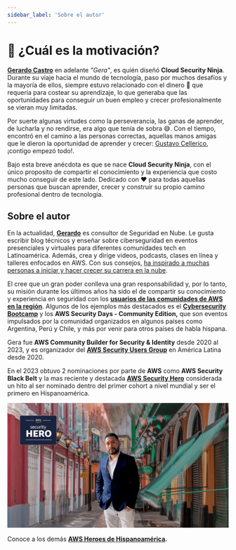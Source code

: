 ```yaml
---
sidebar_label: 'Sobre el autor'
---
```


# 💪 ¿Cuál es la motivación?
**[Gerardo Castro](https://www.linkedin.com/in/gerardokaztro/)** en adelante *"Gera"*, es quién diseñó **Cloud Security Ninja**. Durante su viaje hacia el mundo de tecnología, paso por muchos desafíos y la mayoría de ellos, siempre estuvo relacionado con el dinero 💸 que requería para costear su aprendizaje, lo que generaba que las oportunidades para conseguir un buen empleo y crecer profesionalmente se vieran muy limitadas.

Por suerte algunas virtudes como la perseverancia, las ganas de aprender, de lucharla y no rendirse, era algo que tenía de sobra 😅. Con el tiempo, encontró en el camino a las personas correctas, aquellas manos amigas que le dieron la oportunidad de aprender y crecer: [Gustavo Cellerico](https://www.linkedin.com/in/adolfo-cellerico/), ¡contigo empezó todo!.

Bajo esta breve anécdota es que se nace **Cloud Security Ninja**, con el único proposito de compartir el conocimiento y la experiencia que costo mucho conseguir de este lado. Dedicado con ❤️ para todas aquellas personas que buscan aprender, crecer y construir su propio camino profesional dentro de tecnología. 


## Sobre el autor
En la actualidad, **[Gerardo](https://www.linkedin.com/in/gerardokaztro/)** es consultor de Seguridad en Nube. Le gusta escribir blog técnicos y enseñar sobre ciberseguridad en eventos presenciales y virtuales para diferentes comunidades tech en Latinoamérica. Además, crea y dirige videos, podcasts, clases en línea y talleres enfocados en AWS. Con sus consejos, [ha inspirado a muchas personas a iniciar y hacer crecer su carrera en la nube](https://www.youtube.com/watch?v=woLZeatJGHg).

El cree que un gran poder conlleva una gran responsabilidad y, por lo tanto, su misión durante los últimos años ha sido el de compartir su conocimiento y experiencia en seguridad con los **[usuarios de las comunidades de AWS en la región](https://aws.amazon.com/es/developer/community/usergroups/?nc1=h_ls&community-user-groups-cards.sort-by=item.additionalFields.ugName&community-user-groups-cards.sort-order=asc&awsf.location=location%23latam&awsf.category=*all)**. Algunos de los ejemplos más destacados es el **[Cybersecurity Bootcamp](https://github.com/gerardokaztro/cybersecurity-entry-level)** y los **AWS Security Days - Community Edition,** que son eventos impulsados por la comunidad organizados en algunos países como Argentina, Perú y Chile, y más por venir para otros países de habla hispana.

Gera fue **AWS Community Builder for Security & Identity** desde 2020 al 2023, y es organizador del **[AWS Security Users Group](https://www.meetup.com/es/awssecuritylatam/)** en América Latina desde 2020.

En el 2023 obtuvo 2 nominaciones por parte de **AWS** como **AWS Security Black Belt** y la mas reciente y destacada **[AWS Security Hero](https://aws.amazon.com/es/developer/community/heroes/gerardo-castro/)** considerada un hito al ser nominado dentro del primer cohort a nivel mundial y ser el primero en Hispanoamérica.

![Cloud Security Ninja Banner](./img/foto_autor.png)

Conoce a los demás **[AWS Heroes de Hispanoamérica](https://aws.amazon.com/developer/community/heroes/?nc1=h_ls&community-heroes-all.sort-by=item.additionalFields.sortPosition&community-heroes-all.sort-order=asc&awsf.filter-hero-category=*all&awsf.filter-location=location%23latam&awsf.filter-year=*all&awsf.filter-activity=*all).**
